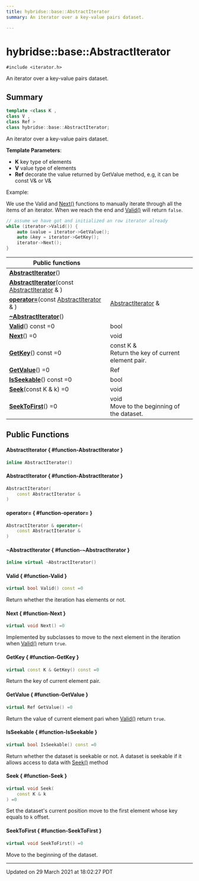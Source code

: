 ```yaml
---
title: hybridse::base::AbstractIterator
summary: An iterator over a key-value pairs dataset. 

---
```

# hybridse::base::AbstractIterator



`#include <iterator.h>`

An iterator over a key-value pairs dataset. 
## Summary

```cpp
template <class K ,
class V ,
class Ref >
class hybridse::base::AbstractIterator;
```
An iterator over a key-value pairs dataset. 

**Template Parameters**: 

  * **K** key type of elements 
  * **V** value type of elements 
  * **Ref** decorate the value returned by GetValue method, e.g, it can be const V& or V&



Example:

We use the Valid and [Next()](/hybridse/usage/api/c++/Classes/classhybridse_1_1base_1_1_abstract_iterator.md#function-next) functions to manually iterate through all the items of an iterator. When we reach the end and [Valid()](/hybridse/usage/api/c++/Classes/classhybridse_1_1base_1_1_abstract_iterator.md#function-valid) will return `false`.



```cpp
// assume we have got and initialized an row iterator already
while (iterator->Valid()) {
    auto &value = iterator->GetValue();
    auto &key = iterator->GetKey();
    iterator->Next();
}
```



|  Public functions|            |
| -------------- | -------------- |
|**[AbstractIterator](/hybridse/usage/api/c++/Classes/classhybridse_1_1base_1_1_abstract_iterator.md#function-abstractiterator)**()|  |
|**[AbstractIterator](/hybridse/usage/api/c++/Classes/classhybridse_1_1base_1_1_abstract_iterator.md#function-abstractiterator)**(const [AbstractIterator](/hybridse/usage/api/c++/Classes/classhybridse_1_1base_1_1_abstract_iterator.md) & )|  |
|**[operator=](/hybridse/usage/api/c++/Classes/classhybridse_1_1base_1_1_abstract_iterator.md#function-operator=)**(const [AbstractIterator](/hybridse/usage/api/c++/Classes/classhybridse_1_1base_1_1_abstract_iterator.md) & )| [AbstractIterator](/hybridse/usage/api/c++/Classes/classhybridse_1_1base_1_1_abstract_iterator.md) &  |
|**[~AbstractIterator](/hybridse/usage/api/c++/Classes/classhybridse_1_1base_1_1_abstract_iterator.md#function-~abstractiterator)**()|  |
|**[Valid](/hybridse/usage/api/c++/Classes/classhybridse_1_1base_1_1_abstract_iterator.md#function-valid)**() const =0| bool  |
|**[Next](/hybridse/usage/api/c++/Classes/classhybridse_1_1base_1_1_abstract_iterator.md#function-next)**() =0| void  |
|**[GetKey](/hybridse/usage/api/c++/Classes/classhybridse_1_1base_1_1_abstract_iterator.md#function-getkey)**() const =0| const K & <br>Return the key of current element pair.  |
|**[GetValue](/hybridse/usage/api/c++/Classes/classhybridse_1_1base_1_1_abstract_iterator.md#function-getvalue)**() =0| Ref  |
|**[IsSeekable](/hybridse/usage/api/c++/Classes/classhybridse_1_1base_1_1_abstract_iterator.md#function-isseekable)**() const =0| bool  |
|**[Seek](/hybridse/usage/api/c++/Classes/classhybridse_1_1base_1_1_abstract_iterator.md#function-seek)**(const K & k) =0| void  |
|**[SeekToFirst](/hybridse/usage/api/c++/Classes/classhybridse_1_1base_1_1_abstract_iterator.md#function-seektofirst)**() =0| void <br>Move to the beginning of the dataset.  |

## Public Functions

#### AbstractIterator { #function-AbstractIterator }

```cpp
inline AbstractIterator()
```


#### AbstractIterator { #function-AbstractIterator }

```cpp
AbstractIterator(
    const AbstractIterator & 
)
```


#### operator= { #function-operator= }

```cpp
AbstractIterator & operator=(
    const AbstractIterator & 
)
```


#### ~AbstractIterator { #function-~AbstractIterator }

```cpp
inline virtual ~AbstractIterator()
```


#### Valid { #function-Valid }

```cpp
virtual bool Valid() const =0
```


Return whether the iteration has elements or not. 


#### Next { #function-Next }

```cpp
virtual void Next() =0
```


Implemented by subclasses to move to the next element in the iteration when [Valid()](/hybridse/usage/api/c++/Classes/classhybridse_1_1base_1_1_abstract_iterator.md#function-valid) return `true`. 


#### GetKey { #function-GetKey }

```cpp
virtual const K & GetKey() const =0
```

Return the key of current element pair. 

#### GetValue { #function-GetValue }

```cpp
virtual Ref GetValue() =0
```


Return the value of current element pari when [Valid()](/hybridse/usage/api/c++/Classes/classhybridse_1_1base_1_1_abstract_iterator.md#function-valid) return `true`. 


#### IsSeekable { #function-IsSeekable }

```cpp
virtual bool IsSeekable() const =0
```


Return whether the dataset is seekable or not. A dataset is seekable if it allows access to data with [Seek()](/hybridse/usage/api/c++/Classes/classhybridse_1_1base_1_1_abstract_iterator.md#function-seek) method 


#### Seek { #function-Seek }

```cpp
virtual void Seek(
    const K & k
) =0
```


Set the dataset's current position move to the first element whose key equals to `k` offset. 


#### SeekToFirst { #function-SeekToFirst }

```cpp
virtual void SeekToFirst() =0
```

Move to the beginning of the dataset. 

-------------------------------

Updated on 29 March 2021 at 18:02:27 PDT